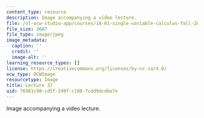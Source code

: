 ```yaml
---
content_type: resource
description: Image accompanying a video lecture.
file: /ol-ocw-studio-app/courses/18-01-single-variable-calculus-fall-2006/76981c98cd5f249fc188fcdd9dcdbe7e_lec37.jpg
file_size: 3687
file_type: image/jpeg
image_metadata:
  caption: ''
  credit: ''
  image-alt: ''
learning_resource_types: []
license: https://creativecommons.org/licenses/by-nc-sa/4.0/
ocw_type: OCWImage
resourcetype: Image
title: Lecture 37
uid: 76981c98-cd5f-249f-c188-fcdd9dcdbe7e
---
```

Image accompanying a video lecture.